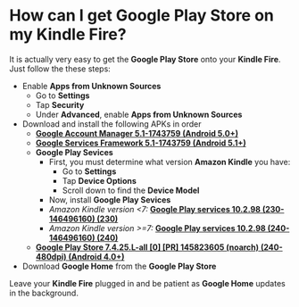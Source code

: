 # How can I get Google Play Store on my Kindle Fire?
It is actually very easy to get the **Google Play Store** onto your **Kindle Fire**. Just follow the these steps:
- Enable **Apps from Unknown Sources**
  - Go to **Settings**
  - Tap **Security**
  - Under **Advanced**, enable **Apps from Unknown Sources**
- Download and install the following APKs in order
  - [**Google Account Manager 5.1-1743759 (Android 5.0+)**](https://www.apkmirror.com/apk/google-inc/google-account-manager/google-account-manager-5-1-1743759-release/google-account-manager-5-1-1743759-android-apk-download/)
  - [**Google Services Framework 5.1-1743759 (Android 5.1+)**](https://www.apkmirror.com/apk/google-inc/google-services-framework/google-services-framework-5-1-1743759-release/google-services-framework-5-1-1743759-android-apk-download/)
  - **Google Play Sevices**
    - First, you must determine what version **Amazon Kindle** you have:
      - Go to **Settings**
      - Tap **Device Options**
      - Scroll down to find the **Device Model**
    - Now, install **Google Play Sevices**
    - _Amazon Kindle version <7:_ [**Google Play services 10.2.98 (230-146496160) (230)**](https://www.apkmirror.com/apk/google-inc/google-play-services/google-play-services-10-2-98-release/google-play-services-10-2-98-230-146496160-android-apk-download/)
     - _Amazon Kindle version >=7:_ [**Google Play services 10.2.98 (240-146496160) (240)**](https://www.apkmirror.com/apk/google-inc/google-play-services/google-play-services-10-2-98-release/google-play-services-10-2-98-240-146496160-android-apk-download/)
  - [**Google Play Store 7.4.25.L-all [0] [PR] 145823605 (noarch) (240-480dpi) (Android 4.0+)**](https://www.apkmirror.com/apk/google-inc/google-play-store/google-play-store-7-4-25-release/google-play-store-7-4-25-l-all-0-pr-145823605-android-apk-download/)
- Download **Google Home** from the **Google Play Store**

Leave your **Kindle Fire** plugged in and be patient as **Google Home** updates in the background.
